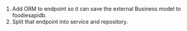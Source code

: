 1. Add ORM to endpoint so it can save the external Business model to foodiesapidb.
2. Split that endpoint into service and repository.